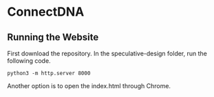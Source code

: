 # ConnectDNA

## Running the Website
First download the repository. In the speculative-design folder, run the following code.

```
python3 -m http.server 8000
```

Another option is to open the index.html through Chrome.
